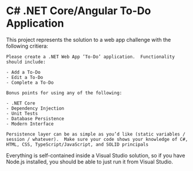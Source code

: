 # C# .NET Core/Angular To-Do Application

This project represents the solution to a web app challenge with the following critiera:

```
Please create a .NET Web App ’To-Do’ application.  Functionality should include:

- Add a To-Do
- Edit a To-Do
- Complete a To-Do

Bonus points for using any of the following:

- .NET Core
- Dependency Injection
- Unit Tests
- Database Persistence
- Modern Interface

Persistence layer can be as simple as you’d like (static variables / session / whatever).  Make sure your code shows your knowledge of C#, HTML, CSS, TypeScript/JavaScript, and SOLID principals
```

Everything is self-contained inside a Visual Studio solution, so if you have Node.js installed, you should be able to just run it from Visual Studio.